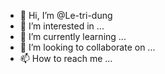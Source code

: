 - 👋 Hi, I’m @Le-tri-dung
- 👀 I’m interested in ...
- 🌱 I’m currently learning ...
- 💞️ I’m looking to collaborate on ...
- 📫 How to reach me ...

<!---
Le-tri-dung/Le-tri-dung is a ✨ special ✨ repository because its `README.md` (this file) appears on your GitHub profile.
You can click the Preview link to take a look at your changes.
--->
